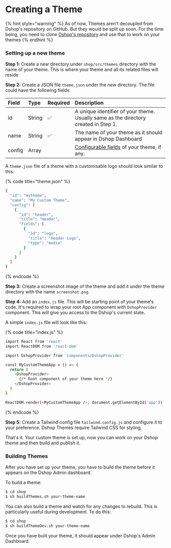 # Creating a Theme

{% hint style="warning" %}
As of now, Themes aren't decoupled from Dshop's repository on GitHub. But they would be split up soon. For the time being, you need to clone [Dshop's repository](https://github.com/OriginProtocol/dshop) and use that to work on your themes
{% endhint %}

### Setting up a new theme

**Step 1:** Create a new directory under `shop/src/themes` directory with the name of your theme. This is where your theme and all its related files will reside

**Step 2:** Create a JSON file `theme.json` under the new directory. The file could have the following fields:

| Field | Type | Required | Description |
| :--- | :--- | :--- | :--- |
| id | String | ✅ | A unique identifier of your theme. Usually same as the directory created in Step 1. |
| name | String | ✅ | The name of your theme as it should appear in Dshop Dashboard |
| config | Array |  | [Configurable fields](https://app.gitbook.com/@originprotocol/s/dshop/config-fields) of your theme, if any.  |

A `theme.json` file of a theme with a customisable logo should look similar to this:

{% code title="theme.json" %}
```bash
{
  "id": "mytheme",
  "name": "My Custom Theme",
  "config": [
    {
      "id": "header",
      "title": "Header",
      "fields": [
        {
          "id": "logo",
          "title": "Header Logo",
          "type": "media"
        }
      ]
    }
  ]
}
```
{% endcode %}

**Step 3:** Create a screenshot image of the theme and add it under the theme directory with the name `screenshot.png`.

**Step 4:** Add an `index.js` file. This will be starting point of your theme's code. It's required to wrap your root App component with `DshopProvider` component. This will give you access to the Dshop's current state.

A simple `index.js` file will look like this:

{% code title="index.js" %}
```bash
import React from 'react'
import ReactDOM from 'react-dom'

import DshopProvider from 'components/DshopProvider'

const MyCustomThemeApp = () => {
  return (
    <DshopProvider>
      {/* Root component of your theme here */}
    </DshopProvider>
  )
}

ReactDOM.render(<MyCustomThemeApp />, document.getElementById('app'))
```
{% endcode %}

**Step 5:** Create a Tailwind config file `tailwind.config.js` and configure it to your preference. Dshop Themes require Tailwind CSS for styling. 

That's it. Your custom theme is set up, now you can work on your Dshop theme and then build and publish it.

### Building Themes

After you have set up your theme, you have to build the theme before it appears on the Dshop Admin dashboard. 

To build a theme:

```bash
$ cd shop
$ sh buildThemes.sh your-theme-name
```

You can also build a theme and watch for any changes to rebuild. This is particularly useful during development. To do this:

```bash
$ cd shop
$ sh buildThemeDev.sh your-theme-name
```

Once you have built your theme, it should appear under Dshop's Admin Dashboard. 

